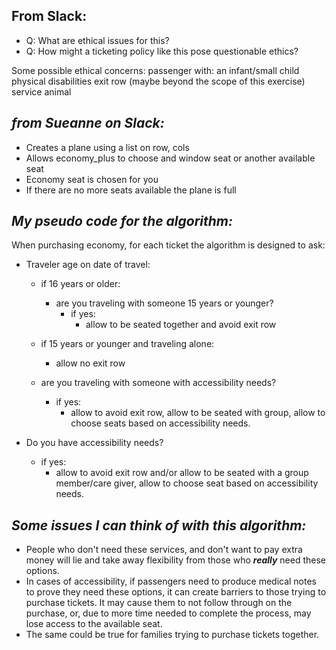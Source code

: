 ## From Slack: 
- Q: What are ethical issues for this?
- Q: How might a ticketing policy like this pose questionable ethics?

Some possible ethical concerns:
passenger with:
an infant/small child
physical disabilities
exit row (maybe beyond the scope of this exercise)
service animal

## ***from Sueanne on Slack:*** 

- Creates a plane using a list on row, cols
- Allows economy_plus to choose and window seat or another available seat
- Economy seat is chosen for you
- If there are no more seats available the plane is full

## ***My pseudo code for the algorithm:***

When purchasing economy, for each ticket the algorithm is designed to ask:
+ Traveler age on date of travel:
  
  + if 16 years or older:
    + are you traveling with someone 15 years or younger?
      + if yes:
        + allow to be seated together and avoid exit row
  + if 15 years or younger and traveling alone:
    +  allow no exit row
          
  + are you traveling with someone with accessibility needs?
      + if yes:
        + allow to avoid exit row, allow to be seated with group, allow to choose seats based on accessibility needs. 
    
+ Do you have accessibility needs?
  + if yes:
    + allow to avoid exit row and/or allow to be seated with a group member/care giver, allow to choose seat based on accessibility needs.

## ***Some issues I can think of with this algorithm:***
+ People who don't need these services, and don't want to pay extra money will lie and take away flexibility from those who ***really*** need these options.
+ In cases of accessibility, if passengers need to produce medical notes to prove they need these options, it can create barriers to those trying to purchase tickets.  It may cause them to not follow through on the purchase, or, due to more time needed to complete the process, may lose access to the available seat.
+ The same could be true for families trying to purchase tickets together.  

